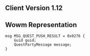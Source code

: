 ## Client Version 1.12

## Wowm Representation
```rust,ignore
msg MSG_QUEST_PUSH_RESULT = 0x0276 {
    Guid guid;    
    QuestPartyMessage message;    
}

```
